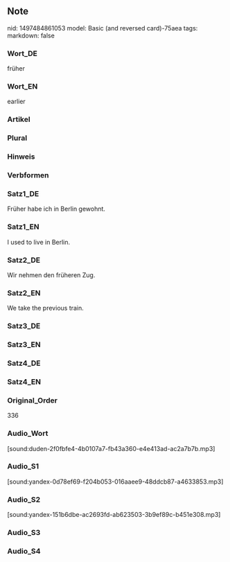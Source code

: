 ## Note
nid: 1497484861053
model: Basic (and reversed card)-75aea
tags: 
markdown: false

### Wort_DE
früher

### Wort_EN
earlier

### Artikel


### Plural


### Hinweis


### Verbformen


### Satz1_DE
Früher habe ich in Berlin gewohnt.

### Satz1_EN
I used to live in Berlin.

### Satz2_DE
Wir nehmen den früheren Zug.

### Satz2_EN
We take the previous train.

### Satz3_DE


### Satz3_EN


### Satz4_DE


### Satz4_EN


### Original_Order
336

### Audio_Wort
[sound:duden-2f0fbfe4-4b0107a7-fb43a360-e4e413ad-ac2a7b7b.mp3]

### Audio_S1
[sound:yandex-0d78ef69-f204b053-016aaee9-48ddcb87-a4633853.mp3]

### Audio_S2
[sound:yandex-151b6dbe-ac2693fd-ab623503-3b9ef89c-b451e308.mp3]

### Audio_S3


### Audio_S4

